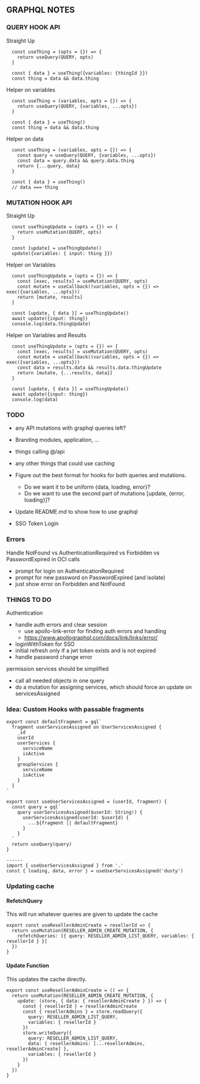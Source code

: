 ## GRAPHQL NOTES

### QUERY HOOK API

Straight Up

```
  const useThing = (opts = {}) => {
    return useQuery(QUERY, opts)
  }

  const { data } = useThing({variables: {thingId }})
  const thing = data && data.thing
```

Helper on variables

```
  const useThing = (variables, opts = {}) => {
    return useQuery(QUERY, {variables, ...opts})
  }

  const { data } = useThing()
  const thing = data && data.thing
```

Helper on data

```
  const useThing = (variables, opts = {}) => {
    const query = useQuery(QUERY, {variables, ...opts})
    const data = query.data && query.data.thing
    return {...query, data}
  }

  const { data } = useThing()
  // data === thing
```

### MUTATION HOOK API

Straight Up

```
  const useThingUpdate = (opts = {}) => {
    return useMutation(QUERY, opts)
  }

  const [update] = useThingUpdate()
  update({variables: { input: thing }})
```

Helper on Variables

```
  const useThingUpdate = (opts = {}) => {
    const [exec, results] = useMutation(QUERY, opts)
    const mutate = useCallback((variables, opts = {}) => exec({variables, ...opts}))
    return [mutate, results]
  }

  const [update, { data }] = useThingUpdate()
  await update({input: thing})
  console.log(data.thingUpdate)
```

Helper on Variables and Results

```
  const useThingUpdate = (opts = {}) => {
    const [exec, results] = useMutation(QUERY, opts)
    const mutate = useCallback((variables, opts = {}) => exec({variables, ...opts}))
    const data = results.data && results.data.thingUpdate
    return [mutate, {...results, data}]
  }

  const [update, { data }] = useThingUpdate()
  await update({input: thing})
  console.log(data)
```

### TODO

- any API mutations with graphql queries left?
- Branding modules, application, ...
- things calling @/api
- any other things that could use caching

- Figure out the best format for hooks for both queries and mutations.

  - Do we want it to be uniform {data, loading, error}?
  - Do we want to use the second part of mutations [update, {error, loading}]?

- Update README.md to show how to use graphql

- SSO Token Login

### Errors

Handle NotFound vs AuthenticationRequired vs Forbidden vs PasswordExpired in OCI calls

- prompt for login on AuthenticationRequired
- prompt for new password on PasswordExpired (and isolate)
- just show error on Forbidden and NotFound

### THINGS TO DO

Authentication

- handle auth errors and clear session
  - use apollo-link-error for finding auth errors and handling
  - https://www.apollographql.com/docs/link/links/error/
- loginWithToken for SSO
- initial refresh only if a jwt token exists and is not expired
- handle password change error

permission services should be simplified

- call all needed objects in one query
- do a mutation for assigning services, which should force an update on servicesAssigned

### Idea: Custom Hooks with passable fragments

```
export const defaultFragment = gql`
  fragment userServicesAssigned on UserServicesAssigned {
    _id
    userId
    userServices {
      serviceName
      isActive
    }
    groupServices {
      serviceName
      isActive
    }
  }
`

export const useUserServicesAssigned = (userId, fragment) {
  const query = gql`
    query userServicesAssigned($userId: String!) {
      userServicesAssigned(userId: $userId) {
        ...${fragment || defaultFragment}
      }
    }
  `
  return useQuery(query)
}

------
import { useUserServicesAssigned } from '.'
const { loading, data, error } = useUserServicesAssigned('dusty')
```

### Updating cache

#### RefetchQuery

This will run whatever queries are given to update the cache

```
export const useResellerAdminCreate = resellerId => {
  return useMutation(RESELLER_ADMIN_CREATE_MUTATION, {
    refetchQueries: [{ query: RESELLER_ADMIN_LIST_QUERY, variables: { resellerId } }]
  })
}
```

#### Update Function

This updates the cache directly.

```
export const useResellerAdminCreate = () => {
  return useMutation(RESELLER_ADMIN_CREATE_MUTATION, {
    update: (store, { data: { resellerAdminCreate } }) => {
      const { resellerId } = resellerAdminCreate
      const { resellerAdmins } = store.readQuery({
        query: RESELLER_ADMIN_LIST_QUERY,
        variables: { resellerId }
      })
      store.writeQuery({
        query: RESELLER_ADMIN_LIST_QUERY,
        data: { resellerAdmins: [...resellerAdmins, resellerAdminCreate] },
        variables: { resellerId }
      })
    }
  })
}


```
